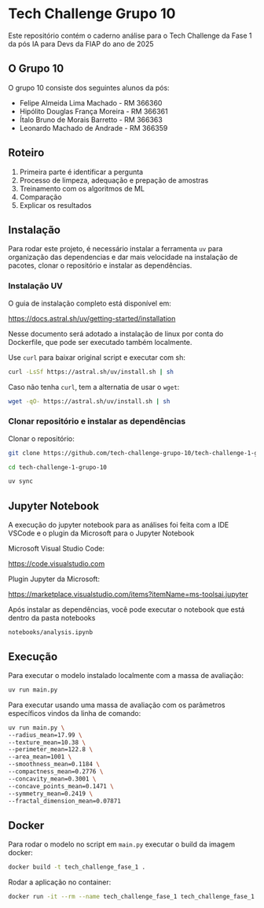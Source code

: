 # Tech Challenge Grupo 10

Este repositório contém o caderno análise para o Tech Challenge da Fase 1 da pós IA para Devs da FIAP do ano de 2025

## O Grupo 10
O grupo 10 consiste dos seguintes alunos da pós:

- Felipe Almeida Lima Machado - RM 366360
- Hipólito Douglas França Moreira - RM 366361
- Ítalo Bruno de Morais Barretto - RM 366363
- Leonardo Machado de Andrade - RM 366359

## Roteiro

1. Primeira parte é identificar a pergunta
2. Processo de limpeza, adequação e prepação de amostras
3. Treinamento com os algoritmos de ML
4. Comparação
5. Explicar os resultados

## Instalação

Para rodar este projeto, é necessário instalar a ferramenta `uv` para organização das dependencias e dar mais velocidade na instalação de pacotes, clonar o repositório e instalar as dependências.

### Instalação UV

O guia de instalação completo está disponível em:

https://docs.astral.sh/uv/getting-started/installation

Nesse documento será adotado a instalação de linux por conta do Dockerfile, que pode ser executado também localmente.

Use `curl` para baixar original script e executar com sh:
```bash
curl -LsSf https://astral.sh/uv/install.sh | sh
```

Caso não tenha `curl`, tem a alternatia de usar o `wget`:

```bash
wget -qO- https://astral.sh/uv/install.sh | sh
```

### Clonar repositório e instalar as dependências

Clonar o repositório:

```bash
git clone https://github.com/tech-challenge-grupo-10/tech-challenge-1-grupo-10

cd tech-challenge-1-grupo-10

uv sync
```

## Jupyter Notebook

A execução do jupyter notebook para as análises foi feita com a IDE VSCode e o plugin da Microsoft para o Jupyter Notebook

Microsoft Visual Studio Code:

https://code.visualstudio.com

Plugin Jupyter da Microsoft: 

https://marketplace.visualstudio.com/items?itemName=ms-toolsai.jupyter

Após instalar as dependências, você pode executar o notebook que está dentro da pasta notebooks

```
notebooks/analysis.ipynb
```

## Execução

Para executar o modelo instalado localmente com a massa de avaliação:

```bash
uv run main.py
```

Para executar usando uma massa de avaliação com os parâmetros específicos vindos da linha de comando:

```bash
uv run main.py \
--radius_mean=17.99 \
--texture_mean=10.38 \
--perimeter_mean=122.8 \
--area_mean=1001 \
--smoothness_mean=0.1184 \
--compactness_mean=0.2776 \
--concavity_mean=0.3001 \
--concave_points_mean=0.1471 \
--symmetry_mean=0.2419 \
--fractal_dimension_mean=0.07871
```

## Docker

Para rodar o modelo no script em `main.py` executar o build da imagem docker:

```bash
docker build -t tech_challenge_fase_1 . 
```

Rodar a aplicação no container:

```bash
docker run -it --rm --name tech_challenge_fase_1 tech_challenge_fase_1
```


